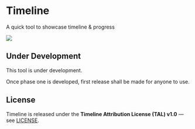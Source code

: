 # Timeline
A quick tool to showcase timeline &amp; progress

![](_notes/5-ui-dev-history/5-2-mockup.png)

## Under Development

This tool is under development.

Once phase one is developed, first release shall be made for anyone to use.

## License
Timeline is released under the **Timeline Attribution License (TAL) v1.0** — see [LICENSE](./LICENSE).
